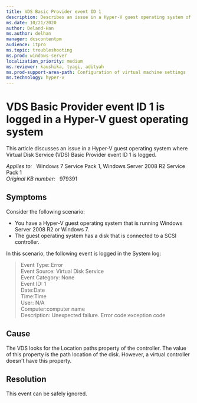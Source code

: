 ```yaml
---
title: VDS Basic Provider event ID 1
description: Describes an issue in a Hyper-V guest operating system of Windows Server 2008 R2 or of Windows 7 in which the VDS Basic Provider event ID 1 is logged.
ms.date: 10/21/2020
author: Deland-Han
ms.author: delhan
manager: dcscontentpm
audience: itpro
ms.topic: troubleshooting
ms.prod: windows-server
localization_priority: medium
ms.reviewer: kaushika, tyagi, adityah
ms.prod-support-area-path: Configuration of virtual machine settings
ms.technology: hyper-v 
---
```

# VDS Basic Provider event ID 1 is logged in a Hyper-V guest operating system

This article discusses an issue in a Hyper-V guest operating system where Virtual Disk Service (VDS) Basic Provider event ID 1 is logged.

_Applies to:_ &nbsp; Windows 7 Service Pack 1, Windows Server 2008 R2 Service Pack 1  
_Original KB number:_ &nbsp; 979391

## Symptoms

Consider the following scenario:

- You have a Hyper-V guest operating system that is running Windows Server 2008 R2 or Windows 7.
- The guest operating system has a disk that is connected to a SCSI controller.

In this scenario, the following event is logged in the System log:

> Event Type: Error  
Event Source: Virtual Disk Service  
Event Category: None  
Event ID: 1  
Date:Date  
Time:Time  
User: N/A  
Computer:computer name  
Description: Unexpected failure. Error code:exception code

## Cause

The VDS looks for the Location paths property of the controller. The value of this property is the path location of the disk. However, a virtual controller doesn't have this property.

## Resolution

This event can be safely ignored.
